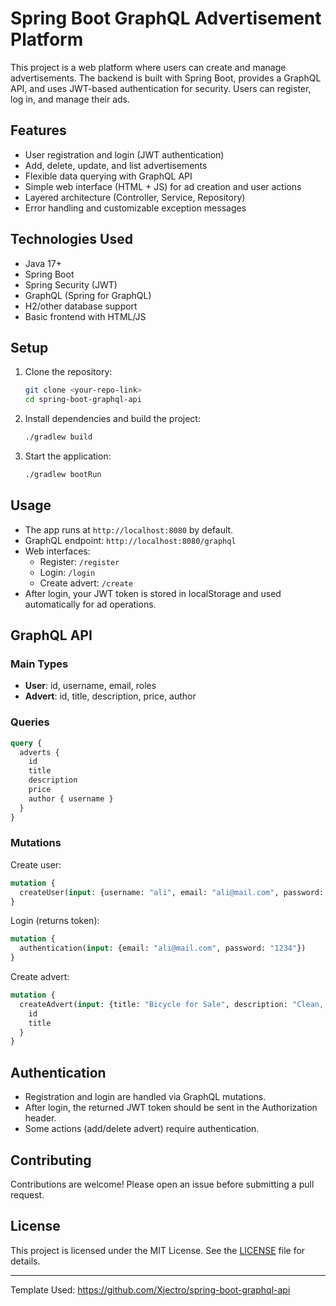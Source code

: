 # Spring Boot GraphQL Advertisement Platform

This project is a web platform where users can create and manage advertisements. The backend is built with Spring Boot, provides a GraphQL API, and uses JWT-based authentication for security. Users can register, log in, and manage their ads.

## Features
- User registration and login (JWT authentication)
- Add, delete, update, and list advertisements
- Flexible data querying with GraphQL API
- Simple web interface (HTML + JS) for ad creation and user actions
- Layered architecture (Controller, Service, Repository)
- Error handling and customizable exception messages

## Technologies Used
- Java 17+
- Spring Boot
- Spring Security (JWT)
- GraphQL (Spring for GraphQL)
- H2/other database support
- Basic frontend with HTML/JS

## Setup
1. Clone the repository:
   ```bash
   git clone <your-repo-link>
   cd spring-boot-graphql-api
   ```
2. Install dependencies and build the project:
   ```bash
   ./gradlew build
   ```
3. Start the application:
   ```bash
   ./gradlew bootRun
   ```

## Usage
- The app runs at `http://localhost:8080` by default.
- GraphQL endpoint: `http://localhost:8080/graphql`
- Web interfaces:
  - Register: `/register`
  - Login: `/login`
  - Create advert: `/create`
- After login, your JWT token is stored in localStorage and used automatically for ad operations.

## GraphQL API
### Main Types
- **User**: id, username, email, roles
- **Advert**: id, title, description, price, author

### Queries
```graphql
query {
  adverts {
    id
    title
    description
    price
    author { username }
  }
}
```

### Mutations
Create user:
```graphql
mutation {
  createUser(input: {username: "ali", email: "ali@mail.com", password: "1234"})
}
```
Login (returns token):
```graphql
mutation {
  authentication(input: {email: "ali@mail.com", password: "1234"})
}
```
Create advert:
```graphql
mutation {
  createAdvert(input: {title: "Bicycle for Sale", description: "Clean, barely used.", price: 1500}) {
    id
    title
  }
}
```

## Authentication
- Registration and login are handled via GraphQL mutations.
- After login, the returned JWT token should be sent in the Authorization header.
- Some actions (add/delete advert) require authentication.

## Contributing
Contributions are welcome! Please open an issue before submitting a pull request.

## License
This project is licensed under the MIT License. See the [LICENSE](LICENSE) file for details.

---

Template Used: https://github.com/Xjectro/spring-boot-graphql-api
